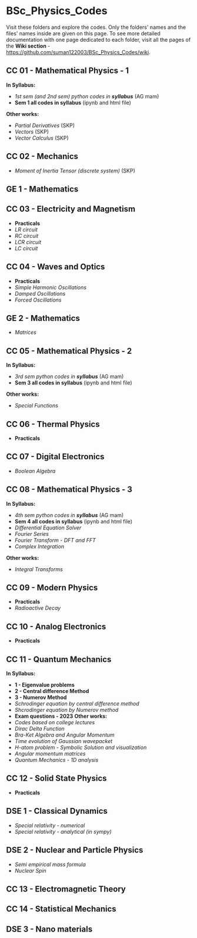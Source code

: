 # BSc_Physics_Codes
Visit these folders and explore the codes. Only the folders' names and the files' names inside are given on this page. To see more detailed documentation with one page dedicated to each folder, visit all the pages of the **Wiki section** - https://github.com/suman122003/BSc_Physics_Codes/wiki.

## CC 01 - Mathematical Physics - 1
**In Syllabus:**
* *1st sem (and 2nd sem) python codes in **syllabus*** (AG mam)
* **Sem 1 all codes in syllabus** (ipynb and html file)

**Other works:**
* *Partial Derivatives* (SKP)
* *Vectors* (SKP)
* *Vector Calculus* (SKP)
## CC 02 - Mechanics
* *Moment of Inertia Tensor (discrete system)* (SKP)
## GE 1 - Mathematics

## CC 03 - Electricity and Magnetism
* **Practicals**
* *LR circuit*
* *RC circuit*
* *LCR circuit*
* *LC circuit*
## CC 04 - Waves and Optics
* **Practicals**
* *Simple Harmonic Oscillations*
* *Damped Oscillations*
* *Forced Oscillations*
## GE 2 - Mathematics
* *Matrices*
## CC 05 - Mathematical Physics - 2
**In Syllabus:**
* *3rd sem python codes in **syllabus*** (AG mam)
* **Sem 3 all codes in syllabus** (ipynb and html file)

**Other works:**
* *Special Functions*
## CC 06 - Thermal Physics
* **Practicals**
## CC 07 - Digital Electronics
* *Boolean Algebra*
## CC 08 - Mathematical Physics - 3
**In Syllabus:**
* *4th sem python codes in **syllabus*** (AG mam)
* **Sem 4 all codes in syllabus** (ipynb and html file)
* *Differential Equation Solver*
* *Fourier Series*
* *Fourier Transform - DFT and FFT*
* *Complex Integration*

**Other works:**
* *Integral Transforms*
## CC 09 - Modern Physics
* **Practicals**
* *Radioactive Decay*
## CC 10 - Analog Electronics
* **Practicals**
## CC 11 - Quantum Mechanics
**In Syllabus:**
* **1 - Eigenvalue problems**
* **2 - Central difference Method**
* **3 - Numerov Method**
* *Schrodinger equation by central difference method*
* *Shcrodinger equation by Numerov method*
* **Exam questions - 2023**
**Other works:**
* *Codes based on college lectures*
* *Dirac Delta Function*
* *Bra-Ket Algebra and Angular Momentum*
* *Time evolution of Gaussian wavepacket*
* *H-atom problem - Symbolic Solution and visualization*
* *Angular momentum matrices*
* *Quantum Mechanics - 1D analysis*
## CC 12 - Solid State Physics
* **Practicals**
## DSE 1 - Classical Dynamics
* *Special relativity - numerical*
* *Special relativity - analytical (in sympy)*
## DSE 2 - Nuclear and Particle Physics
* *Semi empirical mass formula*
* *Nuclear Spin*
## CC 13 - Electromagnetic Theory

## CC 14 - Statistical Mechanics

## DSE 3 - Nano materials

